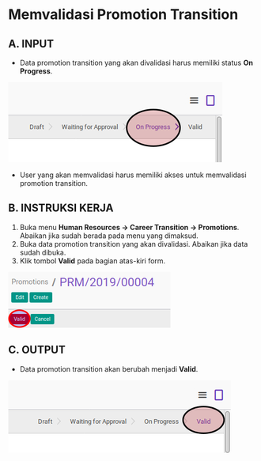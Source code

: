 # Memvalidasi Promotion Transition

## A. INPUT

* Data promotion transition yang akan divalidasi harus memiliki status **On Progress**.

![](../../img/promotion-transition/status-on-progress.png)

* User yang akan memvalidasi harus memiliki akses untuk memvalidasi promotion transition.

## B. INSTRUKSI KERJA

1. Buka menu **Human Resources -> Career Transition -> Promotions**. Abaikan jika sudah berada pada menu yang dimaksud.
2. Buka data promotion transition yang akan divalidasi. Abaikan jika data sudah dibuka.
3. Klik tombol **Valid** pada bagian atas-kiri form.

![](../../img/promotion-transition/tombol-valid.png)

## C. OUTPUT

* Data promotion transition akan berubah menjadi **Valid**.

![](../../img/promotion-transition/status-valid.png)
